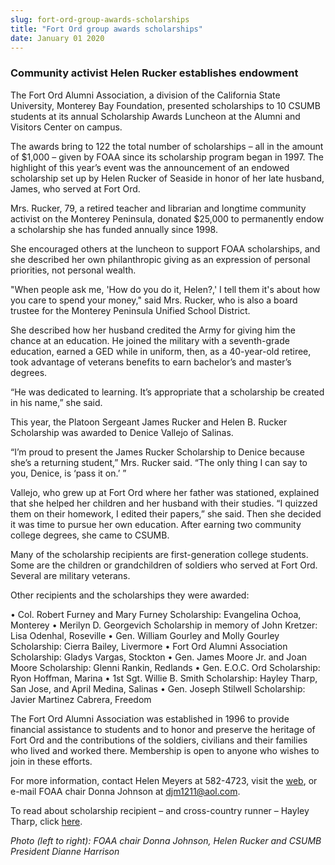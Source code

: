 ```yaml
---
slug: fort-ord-group-awards-scholarships
title: "Fort Ord group awards scholarships"
date: January 01 2020
---
```


 
<h3>Community activist Helen Rucker establishes endowment</h3>
<p>
  The Fort Ord Alumni Association, a division of the California State
  University, Monterey Bay Foundation, presented scholarships to 10 CSUMB
  students at its annual Scholarship Awards Luncheon at the Alumni and Visitors
  Center on campus.
</p>
<p>
  The awards bring to 122 the total number of scholarships – all in the amount
  of $1,000 – given by FOAA since its scholarship program began in 1997. The
  highlight of this year’s event was the announcement of an endowed scholarship
  set up by Helen Rucker of Seaside in honor of her late husband, James, who
  served at Fort Ord.
</p>
<p>
  Mrs. Rucker, 79, a retired teacher and librarian and longtime community
  activist on the Monterey Peninsula, donated $25,000 to permanently endow a
  scholarship she has funded annually since 1998.
</p>
<p>
  She encouraged others at the luncheon to support FOAA scholarships, and she
  described her own philanthropic giving as an expression of personal
  priorities, not personal wealth.
</p>
<p>
  "When people ask me, 'How do you do it, Helen?,' I tell them it's about how
  you care to spend your money," said Mrs. Rucker, who is also a board trustee
  for the Monterey Peninsula Unified School District.
</p>
<p>
  She described how her husband credited the Army for giving him the chance at
  an education. He joined the military with a seventh-grade education, earned a
  GED while in uniform, then, as a 40-year-old retiree, took advantage of
  veterans benefits to earn bachelor’s and master’s degrees.
</p>
<p>
  “He was dedicated to learning. It’s appropriate that a scholarship be created
  in his name,” she said.
</p>
<p>
  This year, the Platoon Sergeant James Rucker and Helen B. Rucker Scholarship
  was awarded to Denice Vallejo of Salinas.
</p>
<p>
  “I’m proud to present the James Rucker Scholarship to Denice because she’s a
  returning student,” Mrs. Rucker said. “The only thing I can say to you,
  Denice, is ‘pass it on.’ ”
</p>
<p>
  Vallejo, who grew up at Fort Ord where her father was stationed, explained
  that she helped her children and her husband with their studies. “I quizzed
  them on their homework, I edited their papers,” she said. Then she decided it
  was time to pursue her own education. After earning two community college
  degrees, she came to CSUMB.
</p>
<p>
  Many of the scholarship recipients are first-generation college students. Some
  are the children or grandchildren of soldiers who served at Fort Ord. Several
  are military veterans.
</p>
<p>Other recipients and the scholarships they were awarded:</p>
<p>
  • Col. Robert Furney and Mary Furney Scholarship: Evangelina Ochoa, Monterey •
  Merilyn D. Georgevich Scholarship in memory of John Kretzer: Lisa Odenhal,
  Roseville • Gen. William Gourley and Molly Gourley Scholarship: Cierra Bailey,
  Livermore • Fort Ord Alumni Association Scholarship: Gladys Vargas, Stockton •
  Gen. James Moore Jr. and Joan Moore Scholarship: Glenni Rankin, Redlands •
  Gen. E.O.C. Ord Scholarship: Ryon Hoffman, Marina • 1st Sgt. Willie B. Smith
  Scholarship: Hayley Tharp, San Jose, and April Medina, Salinas • Gen. Joseph
  Stilwell Scholarship: Javier Martinez Cabrera, Freedom
</p>
<p>
  The Fort Ord Alumni Association was established in 1996 to provide financial
  assistance to students and to honor and preserve the heritage of Fort Ord and
  the contributions of the soldiers, civilians and their families who lived and
  worked there. Membership is open to anyone who wishes to join in these
  efforts.
</p>
<p>
  For more information, contact Helen Meyers at 582-4723, visit the
  <a href="https://csumb.edu/foaa">web</a>, or e-mail FOAA chair Donna Johnson at
  <a
    href="&#x6d;&#97;&#x69;&#108;t&#x6f;&#58;&#x64;&#106;&#109;&#x31;&#50;&#x31;&#49;&#64;&#x61;&#111;&#x6c;&#x2e;&#99;&#x6f;&#109;"
    >djm1211@aol.com</a
  >.
</p>
<p>
  To read about scholarship recipient – and cross-country runner – Hayley Tharp,
  click
  <a
    href="https://www.otterathletics.com/news/2011/9/20/XC_0920115452.aspx?elinkdata=32453"
    >here</a
  >.
</p>
<p>
  <em
    >Photo (left to right): FOAA chair Donna Johnson, Helen Rucker and CSUMB
    President Dianne Harrison</em
  >
</p>
 
